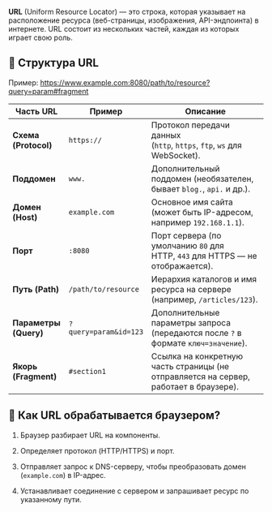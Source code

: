 **URL** (Uniform Resource Locator) — это строка, которая указывает на расположение ресурса (веб-страницы, изображения, API-эндпоинта) в интернете. URL состоит из нескольких частей, каждая из которых играет свою роль.
## 🔹 **Структура URL**

Пример:
https://www.example.com:8080/path/to/resource?query=param#fragment

| **Часть URL**         | **Пример**            | **Описание**                                                                          |
| --------------------- | --------------------- | ------------------------------------------------------------------------------------- |
| **Схема (Protocol)**  | `https://`            | Протокол передачи данных (`http`, `https`, `ftp`, `ws` для WebSocket).                |
| **Поддомен**          | `www.`                | Дополнительный поддомен (необязателен, бывает `blog.`, `api.` и др.).                 |
| **Домен (Host)**      | `example.com`         | Основное имя сайта (может быть IP-адресом, например `192.168.1.1`).                   |
| **Порт**              | `:8080`               | Порт сервера (по умолчанию `80` для HTTP, `443` для HTTPS — не отображается).         |
| **Путь (Path)**       | `/path/to/resource`   | Иерархия каталогов и имя ресурса на сервере (например, `/articles/123`).              |
| **Параметры (Query)** | `?query=param&id=123` | Дополнительные параметры запроса (передаются после `?` в формате `ключ=значение`).    |
| **Якорь (Fragment)**  | `#section1`           | Ссылка на конкретную часть страницы (не отправляется на сервер, работает в браузере). |
## 🔹 **Как URL обрабатывается браузером?**

1. Браузер разбирает URL на компоненты.
    
2. Определяет протокол (HTTP/HTTPS) и порт.
    
3. Отправляет запрос к DNS-серверу, чтобы преобразовать домен (`example.com`) в IP-адрес.
    
4. Устанавливает соединение с сервером и запрашивает ресурс по указанному пути.
